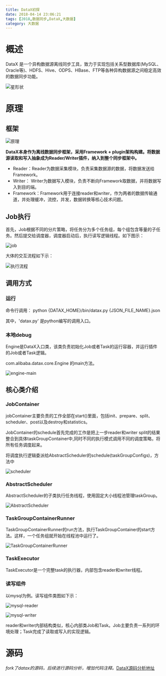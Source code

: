 ```yaml
---
title: DataX初探
date: 2018-04-14 23:06:21
tags: [2018,数据同步,DataX,大数据]
category: 大数据
---
```

# 概述
DataX 是一个异构数据源离线同步工具，致力于实现包括关系型数据库(MySQL、Oracle等)、HDFS、Hive、ODPS、HBase、FTP等各种异构数据源之间稳定高效的数据同步功能。

![星形状](https://github.com/alanzhang211/learning-note/raw/master/img/%E6%98%9F%E5%BD%A2%E7%8A%B6.png)

<!--more-->

# 原理
## 框架
![原理](https://github.com/alanzhang211/learning-note/raw/master/img/%E5%8E%9F%E7%90%86.png)

**DataX本身作为离线数据同步框架，采用Framework + plugin架构构建。将数据源读取和写入抽象成为Reader/Writer插件，纳入到整个同步框架中。**
+ Reader：Reader为数据采集模块，负责采集数据源的数据，将数据发送给Framework。
+ Writer： Writer为数据写入模块，负责不断向Framework取数据，并将数据写入到目的端。
+ Framework：Framework用于连接reader和writer，作为两者的数据传输通道，并处理缓冲，流控，并发，数据转换等核心技术问题。

## Job执行
首先，Job根据不同的分片策略，将任务分为多个任务组，每个组包含等量的子任务。然后提交给调度器，调度器启动后，执行读写逻辑线程。如下图示：

![job](https://github.com/alanzhang211/learning-note/raw/master/img/job.png)


大体的交互流程如下示：

![执行流程](https://github.com/alanzhang211/learning-note/raw/master/img/job-flow.png)

## 调用方式
### 运行
命令行调用：
python {DATAX_HOME}/bin/datax.py {JSON_FILE_NAME}.json

其中，'datax.py' 是python编写的调用入口。

### 本地debug
Engine是DataX入口类，该类负责初始化Job或者Task的运行容器，并运行插件的Job或者Task逻辑。

com.alibaba.datax.core.Engine 的main方法。

![engine-main](https://github.com/alanzhang211/learning-note/raw/master/img/engine-main.png)

## 核心类介绍
### JobContainer
jobContainer主要负责的工作全部在start()里面，包括init、prepare、split、scheduler、post以及destroy和statistics。

JobContainer的schedule首先完成的工作是把上一步reader和writer split的结果整合到具体taskGroupContainer中,同时不同的执行模式调用不同的调度策略，将所有任务调度起来。


将调度执行逻辑委派给AbstractScheduler的schedule(taskGroupConfigs)，方法中

![scheduler](https://github.com/alanzhang211/learning-note/raw/master/img/scheduler.png)

### AbstractScheduler
AbstractScheduler的子类执行任务线程，使用固定大小线程池管理taskGroup。

![AbstractScheduler](https://github.com/alanzhang211/learning-note/raw/master/img/AbstractScheduler.png)

### TaskGroupContainerRunner
TaskGroupContainerRunner的run方法，执行TaskGroupContainer的start方法。这样，一个任务组就开始在线程池中运行了。

![TaskGroupContainerRunner](https://github.com/alanzhang211/learning-note/raw/master/img/TaskGroupContainerRunner.png)

### TaskExecutor
TaskExecutor是一个完整task的执行器，内部包含reader和writer线程。

### 读写组件
以mysql为例。读写组件类图如下示：

![mysql-reader](https://github.com/alanzhang211/learning-note/raw/master/img/MysqlReader.png)

![mysql-writer](https://github.com/alanzhang211/learning-note/raw/master/img/MysqlWriter.png)

reader和writer内部结构类似，核心内部类Job和Task。Job主要负责一系列的环境处理；Task完成了读取或写入的实现逻辑。

# 源码

*fork了datax的源码，后续进行源码分析，增加代码注释。*[DataX源码分析地址](https://github.com/alanzhang211/DataX)
